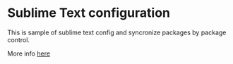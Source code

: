 # Sublime Text configuration

This is sample of sublime text config and syncronize packages by package control.

More info [here](https://packagecontrol.io/docs/syncing)

